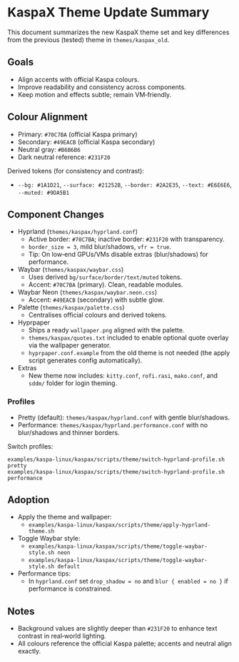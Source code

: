 # KaspaX Theme Update Summary

This document summarizes the new KaspaX theme set and key differences from the previous (tested) theme in `themes/kaspax_old`.

## Goals
- Align accents with official Kaspa colours.
- Improve readability and consistency across components.
- Keep motion and effects subtle; remain VM‑friendly.

## Colour Alignment
- Primary: `#70C7BA` (official Kaspa primary)
- Secondary: `#49EACB` (official Kaspa secondary)
- Neutral gray: `#B6B6B6`
- Dark neutral reference: `#231F20`

Derived tokens (for consistency and contrast):
- `--bg: #1A1D21`, `--surface: #21252B`, `--border: #2A2E35`, `--text: #E6E6E6`, `--muted: #9DA5B1`

## Component Changes
- Hyprland (`themes/kaspax/hyprland.conf`)
  - Active border: `#70C7BA`; inactive border: `#231F20` with transparency.
  - `border_size = 3`, mild blur/shadows, `vfr = true`.
  - Tip: On low‑end GPUs/VMs disable extras (blur/shadows) for performance.
- Waybar (`themes/kaspax/waybar.css`)
  - Uses derived `bg/surface/border/text/muted` tokens.
  - Accent: `#70C7BA` (primary). Clean, readable modules.
- Waybar Neon (`themes/kaspax/waybar.neon.css`)
  - Accent: `#49EACB` (secondary) with subtle glow.
- Palette (`themes/kaspax/palette.css`)
  - Centralises official colours and derived tokens.
- Hyprpaper
  - Ships a ready `wallpaper.png` aligned with the palette.
  - `themes/kaspax/quotes.txt` included to enable optional quote overlay via the wallpaper generator.
  - `hyprpaper.conf.example` from the old theme is not needed (the apply script generates config automatically).
- Extras
  - New theme now includes: `kitty.conf`, `rofi.rasi`, `mako.conf`, and `sddm/` folder for login theming.

### Profiles
- Pretty (default): `themes/kaspax/hyprland.conf` with gentle blur/shadows.
- Performance: `themes/kaspax/hyprland.performance.conf` with no blur/shadows and thinner borders.

Switch profiles:
```
examples/kaspa-linux/kaspax/scripts/theme/switch-hyprland-profile.sh pretty
examples/kaspa-linux/kaspax/scripts/theme/switch-hyprland-profile.sh performance
```

## Adoption
- Apply the theme and wallpaper:
  - `examples/kaspa-linux/kaspax/scripts/theme/apply-hyprland-theme.sh`
- Toggle Waybar style:
  - `examples/kaspa-linux/kaspax/scripts/theme/toggle-waybar-style.sh neon`
  - `examples/kaspa-linux/kaspax/scripts/theme/toggle-waybar-style.sh default`
- Performance tips:
  - In `hyprland.conf` set `drop_shadow = no` and `blur { enabled = no }` if performance is constrained.

## Notes
- Background values are slightly deeper than `#231F20` to enhance text contrast in real‑world lighting.
- All colours reference the official Kaspa palette; accents and neutral align exactly.
